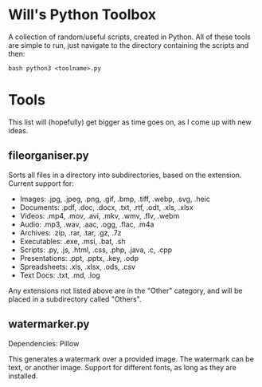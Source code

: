 # Will's Python Toolbox
A collection of random/useful scripts, created in Python.
All of these tools are simple to run, just navigate to the directory containing the scripts and then:

`bash
python3 <toolname>.py
`

# Tools
This list will (hopefully) get bigger as time goes on, as I come up with new ideas.

## fileorganiser.py

Sorts all files in a directory into subdirectories, based on the extension. Current support for:

<ul>
  <li>Images: .jpg, .jpeg, .png, .gif, .bmp, .tiff, .webp, .svg, .heic</li>
  <li>Documents: .pdf, .doc, .docx, .txt, .rtf, .odt, .xls, .xlsx</li>
  <li>Videos: .mp4, .mov, .avi, .mkv, .wmv, .flv, .webm</li>
  <li>Audio: .mp3, .wav, .aac, .ogg, .flac, .m4a</li>
  <li>Archives: .zip, .rar, .tar, .gz, .7z</li>
  <li>Executables: .exe, .msi, .bat, .sh</li>
  <li>Scripts: .py, .js, .html, .css, .php, .java, .c, .cpp</li>
  <li>Presentations: .ppt, .pptx, .key, .odp</li>
  <li>Spreadsheets: .xls, .xlsx, .ods, .csv</li>
  <li>Text Docs: .txt, .md, .log</li>
</ul>

Any extensions not listed above are in the "Other" category, and will be placed in a subdirectory called "Others".


## watermarker.py

Dependencies: Pillow

This generates a watermark over a provided image. The watermark can be text, or another image. Support for different fonts, as long as they are installed.

